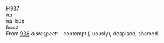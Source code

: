 <body>
  <p>H937<br>  בּוּז  <br> בּוּז  ‎  bûz  <br><i>booz </i><br>From <a href="h0936.htm">936</a>  <i>disrespect: - </i>contempt (-uously), despised, shamed.<br></p>
 </body>